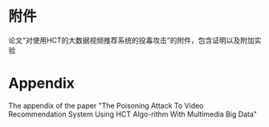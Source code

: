 # 附件
论文“对使用HCT的大数据视频推荐系统的投毒攻击”的附件，包含证明以及附加实验
# Appendix
The appendix of the paper "The Poisoning Attack To Video Recommendation System Using HCT Algo-rithm With Multimedia Big Data"

